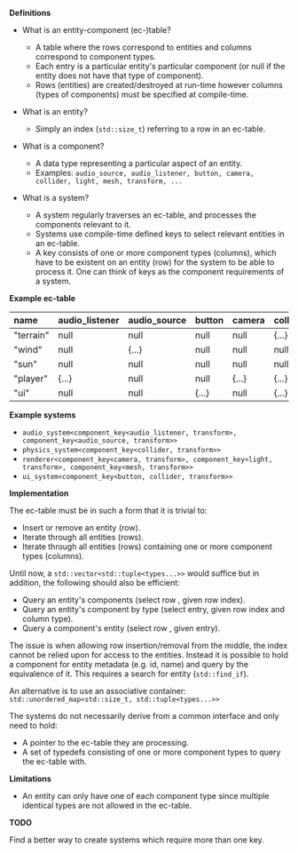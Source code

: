**Definitions**

- What is an entity-component (ec-)table?
  - A table where the rows correspond to entities and columns correspond to component types.
  - Each entry is a particular entity's particular component (or null if the entity does not have that type of component).
  - Rows (entities) are created/destroyed at run-time however columns (types of components) must be specified at compile-time.

- What is an entity?
  - Simply an index (`std::size_t`) referring to a row in an ec-table.

- What is a component?
  - A data type representing a particular aspect of an entity.
  - Examples: `audio_source, audio_listener, button, camera, collider, light, mesh, transform, ...`

- What is a system?
  - A system regularly traverses an ec-table, and processes the components relevant to it.
  - Systems use compile-time defined keys to select relevant entities in an ec-table.
  - A key consists of one or more component types (columns), which have to be existent on an entity (row) for the system to be able to process it. 
  One can think of keys as the component requirements of a system.

**Example ec-table**

| name      | audio_listener | audio_source | button | camera | collider | light | mesh  | transform |
|:--------- |:-------------- |:------------ |:------ |:------ |:-------- |:----- |:----- |:--------- |
| "terrain" | null           | null         | null   | null   | {...}    | null  | {...} | {...}     |
| "wind"    | null           | {...}        | null   | null   | null     | null  | null  | {...}     |
| "sun"     | null           | null         | null   | null   | null     | {...} | null  | {...}     |
| "player"  | {...}          | null         | null   | {...}  | {...}    | null  | {...} | {...}     |
| "ui"      | null           | null         | {...}  | null   | {...}    | null  | null  | {...}     |

**Example systems**

- `audio_system<component_key<audio_listener, transform>, component_key<audio_source, transform>>`
- `physics_system<component_key<collider, transform>>`
- `renderer<component_key<camera, transform>, component_key<light, transform>, component_key<mesh, transform>>`
- `ui_system<component_key<button, collider, transform>>`

**Implementation**

The ec-table must be in such a form that it is trivial to:
- Insert or remove an entity (row).
- Iterate through all entities (rows).
- Iterate through all entities (rows) containing one or more component types (columns).

Until now, a `std::vector<std::tuple<types...>>` would suffice but in addition, the following should also be efficient:
- Query an entity's components        (select row  , given row index).
- Query an entity's component by type (select entry, given row index and column type).
- Query a component's entity          (select row  , given entry).

The issue is when allowing row insertion/removal from the middle, the index cannot be relied upon for access to the entities. 
Instead it is possible to hold a component for entity metadata (e.g. id, name) and query by the equivalence of it. This requires 
a search for entity (`std::find_if`). 

An alternative is to use an associative container: `std::unordered_map<std::size_t, std::tuple<types...>>`

The systems do not necessarily derive from a common interface and only need to hold:
- A pointer to the ec-table they are processing.
- A set of typedefs consisting of one or more component types to query the ec-table with.

**Limitations**

- An entity can only have one of each component type since multiple identical types are not allowed in the ec-table.

**TODO**

Find a better way to create systems which require more than one key.